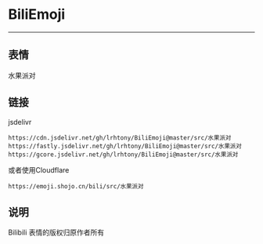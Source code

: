 # BiliEmoji
---
## 表情
水果派对
## 链接
jsdelivr
```
https://cdn.jsdelivr.net/gh/lrhtony/BiliEmoji@master/src/水果派对
https://fastly.jsdelivr.net/gh/lrhtony/BiliEmoji@master/src/水果派对
https://gcore.jsdelivr.net/gh/lrhtony/BiliEmoji@master/src/水果派对
```
或者使用Cloudflare
```
https://emoji.shojo.cn/bili/src/水果派对
```
## 说明
Bilibili 表情的版权归原作者所有
